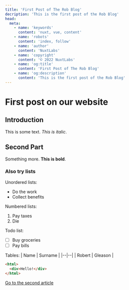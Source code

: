```yaml
---
title: 'First Post of The Rob Blog'
decription: 'This is the first post of the Rob Blog'
head:
  meta:
    - name: 'keywords'
      content: 'nuxt, vue, content'
    - name: 'robots'
      content: 'index, follow'
    - name: 'author'
      content: 'NuxtLabs'
    - name: 'copyright'
      content: '© 2022 NuxtLabs'
    - name: 'og:title'
      content: 'First Post of The Rob Blog'
    - name: 'og:description'
      content: 'This is the first post of the Rob Blog'
---
```


# First post on our website

## Introduction

This is some text. _This is italic_.

## Second Part

Something more. **This is bold**.

### Also try lists

Unordered lists:

- Do the work
- Collect benefits

Numbered lists:

1.  Pay taxes
2.  Die

Todo list:

- [ ] Buy groceries
- [ ] Pay bills

Tables:
| Name | Surname |
|--|--|
| Robert | Gleason |

```html
<html>
  <div>Hello!</div>
</html>
```

[Go to the second article](/blog/second)
